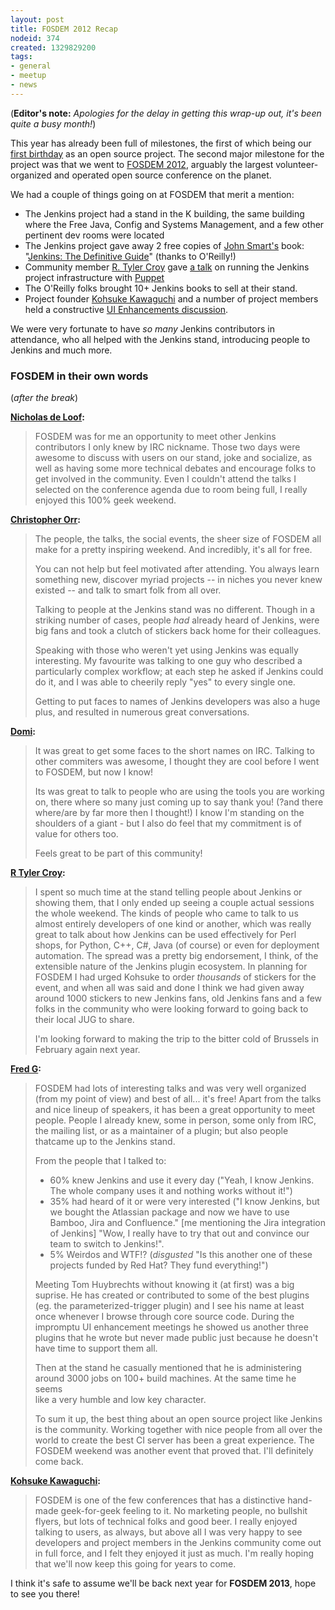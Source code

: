 ```yaml
---
layout: post
title: FOSDEM 2012 Recap
nodeid: 374
created: 1329829200
tags:
- general
- meetup
- news
---
```

(**Editor's note:** *Apologies for the delay in getting this wrap-up out, it's been quite a busy month!*)


This year has already been full of milestones, the first of which being our [first birthday](/content/happy-birthday-jenkins) as an open source project. The second major milestone for the project was that we went to [FOSDEM 2012](http://www.fosdem.org/2012/), arguably the largest volunteer-organized and operated open source conference on the planet.

We had a couple of things going on at FOSDEM that merit a mention:

* The Jenkins project had a stand in the K building, the same building where the Free Java, Config and Systems Management, and a few other pertinent dev rooms were located
* The Jenkins project gave away 2 free copies of [John Smart's](https://twitter.com/wakaleo) book: "[Jenkins: The Definitive Guide](http://www.wakaleo.com/books/jenkins-the-definitive-guide)" (thanks to O'Reilly!)
* Community member [R. Tyler Croy](https://github.com/rtyler/) gave [a talk](http://unethicalblogger.com/2012/02/10/fosdem-slides.html) on running the Jenkins project infrastructure with [Puppet](http://projects.puppetlabs.com/projects/puppet/wiki)
* The O'Reilly folks brought 10+ Jenkins books to sell at their stand.
* Project founder [Kohsuke Kawaguchi](https://twitter.com/kohsukekawa) and a number of project members held a constructive [UI Enhancements discussion](https://wiki.jenkins-ci.org/display/JENKINS/FOSDEM+UI+Enhancement+discussion+notes).

We were very fortunate to have *so many* Jenkins contributors in attendance, who all helped with the Jenkins stand, introducing people to Jenkins and much more. 

### FOSDEM in their own words
<!--break-->
(*after the break*)

**[Nicholas de Loof](https://twitter.com/ndeloof):**

> FOSDEM was for me an opportunity to meet other Jenkins contributors I only knew by IRC nickname. Those two days were awesome to discuss with users on our stand, joke and socialize, as well as having some more technical debates and encourage folks to get involved in the community. Even I couldn't attend the talks I selected on the conference agenda due to room being full, I really enjoyed this 100% geek weekend.

**[Christopher Orr](https://twitter.com/orrc):** 

> The people, the talks, the social events, the sheer size of FOSDEM all make for a pretty inspiring weekend.  And incredibly, it's all for free.
>
> You can not help but feel motivated after attending.  You always learn something new, discover myriad projects -- in niches you never knew existed -- and talk to smart folk from all over.
>
> Talking to people at the Jenkins stand was no different.  Though in a striking number of cases, people *had* already heard of Jenkins, were big fans and took a clutch of stickers back home for their colleagues. 
>
> Speaking with those who weren't yet using Jenkins was equally                                                                                                                                                                                                                       
interesting. My favourite was talking to one guy who described a                                                                                                                                                                                                                   
particularly complex workflow; at each step he asked if Jenkins could do it, and I was able to cheerily reply "yes" to every single one.
> 
> Getting to put faces to names of Jenkins developers was also a huge plus, and resulted in numerous great conversations. 

**[Domi](https://twitter.com/4imod):** 

> It was great to get some faces to the short names on IRC. Talking to other commiters was awesome, I thought they are cool before I went to FOSDEM, but now I know!
>
> Its was great to talk to people who are using the tools you are working on, there where so many just coming up to say thank you! (?and there where/are by far more then I thought!)
> I know I'm standing on the shoulders of a giant - but I also do feel that my commitment is of value for others too.
>
> Feels great to be part of this community! 

**[R Tyler Croy](https://twitter.com/agentdero):**

> I spent so much time at the stand telling people about Jenkins or showing them, that I only ended up seeing a couple actual sessions the whole weekend.
> The kinds of people who came to talk to us almost entirely developers of one kind or another, which was really great to talk about how Jenkins can be used effectively for Perl shops, for Python, C++, C#, Java (of course) or even for deployment automation. The spread was a pretty big endorsement, I think, of the extensible nature of the Jenkins plugin ecosystem.
> In planning for FOSDEM I had urged Kohsuke to order *thousands* of stickers for the event, and when all was said and done I think we had given away around 1000 stickers to new Jenkins fans, old Jenkins fans and a few folks in the community who were looking forward to going back to their local JUG to share.
>
> I'm looking forward to making the trip to the bitter cold of Brussels in February again next year.

**[Fred G](https://twitter.com/fr3dg):**

> FOSDEM had lots of interesting talks and was very well organized (from my point of view) and best of all... it's free! Apart from the talks and nice lineup of speakers, it has been a great opportunity to meet people. People I already knew, some in person, some only from IRC, the mailing list, or as a maintainer of a plugin; but also people thatcame up to the Jenkins stand.
>
> From the people that I talked to:
> - 60% knew Jenkins and use it every day ("Yeah, I know Jenkins. The whole company uses it and nothing works without it!")
> - 35% had heard of it or were very interested ("I know Jenkins, but we bought the Atlassian package and now we have to use Bamboo, Jira and Confluence." [me mentioning the Jira integration of Jenkins] "Wow, I really have to try that out and convince our team to switch to Jenkins!".
> - 5% Weirdos and WTF!? (*disgusted* "Is this another one of these                                                                                                                                                                                                                    
projects funded by Red Hat? They fund everything!")
>
> Meeting Tom Huybrechts without knowing it (at first) was a big                                                                                                                                                                                                                      
suprise. He has created or contributed to some of the best plugins                                                                                                                                                                                                                  
(eg. the parameterized-trigger plugin) and I see his name at least                                                                                                                                                                                                                  
once whenever I browse through core source code. During the impromptu UI enhancement meetings he showed us another three plugins that he wrote but never made public just because he doesn't have time to support them all.
>
> Then at the stand he casually mentioned that he is administering                                                                                                                                                                                                                    
around 3000 jobs on 100+ build machines. At the same time he seems                                                                                                                                                                                                                  
like a very humble and low key character.
>                                                                                                                                                                                                                                                                                    
> To sum it up, the best thing about an open source project like Jenkins is the community. Working together with nice people from all over the world to create the best CI server has been a great experience. The FOSDEM weekend was another event that proved that.
> I'll definitely come back.

**[Kohsuke Kawaguchi](https://twitter.com/kohsukekawa):** 

> FOSDEM is one of the few conferences that has a distinctive hand-made geek-for-geek feeling to it. No marketing people, no bullshit flyers, but lots of technical folks and good beer. I really enjoyed talking to users, as always, but above all I was very happy to see developers and project members in the Jenkins community come out in full force, and I felt they enjoyed it just as much. I'm really hoping that we'll now keep this going for years to come.


I think it's safe to assume we'll be back next year for **FOSDEM 2013**, hope to see you there!
